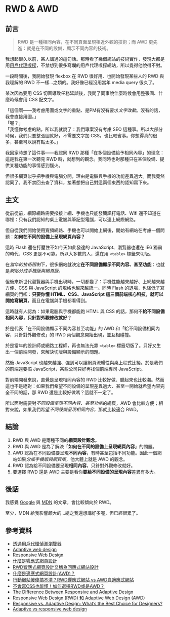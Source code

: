 # RWD & AWD

## 前言

> RWD 是一種相同內容，在不同頁面呈現相近外觀的技術；而 AWD 更先進：就是在不同的設備，顯示不同內容的技術。

我想起很久以前，某人講過的這句話。那時看了幾個網站的技術實作，發現大都是用[用戶代理嗅探](https://developer.mozilla.org/zh-TW/docs/Web/HTTP/Browser_detection_using_the_user_agent)，不禁想到很多寫爛的用戶代理嗅探網站，所以覺得他說得不對。

一段時間後，我開始發現 flexbox 在 RWD 很好用、也開始發現某些人的 RWD 與我理解的 RWD 不一樣...之類的。我好像已經沒用當年 media query 很久了。

某次因為要用 CSS 切圖導致任務延誤後，我問了同事說什麼時候會用整張圖、什麼時候會用 CSS 配文字。

「這個啊——我考慮用圖或文字的重點、是PM有沒有要求*文字改動*。沒有的話，我會直接用圖。」<br />
「喔？」<br />
「我懂你考慮的點，所以我就說了：我們專案沒有考慮 SEO 這種事。所以大部分時候，我們只要整張圖就好，不需要文字加 CSS。也比較省事。你想得真的很多，甚至可以說有點太多。」

我回家時想了這件事——我認同 RWD 那種「在多個設備給予相同內容」的理念：這是我在第一次聽見 RWD 時，就想到的觀念。我同時也對那種只在某個設備、提供某種功能的事情感到惱火。

但很多網頁似乎把手機與電腦分開，理由是電腦與手機的功能差異過大。而我竟然認同了。我不禁回去查了資料，接著想把自己對這兩個東西的認知寫下來。

## 主文

從前從前，網際網路需要撥接上網、手機也只能發簡訊打電話、Wifi 還不知道在哪裡：只有我們認知的桌上電腦與筆記型電腦，可以連上網際網路。

但自從我們開始使用寬頻網路、手機也可以開始上網後，開始有網站在考慮一個問題：**如何在不同的設備上呈現網頁內容？**

這時 Flash 還在打壓住不如今天如此發達的 JavaScript、瀏覽器也還在 IE6 獨霸的時代、CSS 更是不可靠。所以大多數的人，還在用 `<table>` 標籤來切版。

在*當年的技術限制*下，很多網站就決定**在不同設備顯示不同內容、甚至功能**：也就是*網站分成手機版與網頁版*。

但後來新世代瀏覽器與手機出現時，一切都變了：手機性能越來越好、上網越來越方便、CSS 與 JavaScript 的規格也越來越統一。同時 Flash 的退場，也降低了寫網頁的門檻：**只要你懂 HTML、CSS、JavaScript 這三個前端核心科技，就可以開始寫網頁**，而且在電腦與手機都看得到。

這時就有人認為：如果電腦與手機都能跑 HTML 與 CSS 的話，那何不**給不同設備相同內容，只針對外觀修改就好**？

於是代表「在不同設備顯示不同內容甚至功能」的 AWD 和「給不同設備相同內容，只針對外觀修改」的 RWD 兩個觀念開始出現，並互相碰撞。

於是當年的設計師或網路工程師，再也無法光靠 `<table>` 標籤切版了。只好又生出一個前端開發，來解決切版與設備顯示的問題。

然後 JavaScript 也越來越強、強到可以讓網頁流暢性與桌上程式比擬。於是我們的前端還要搞 JavaScript，某些公司只好再找個前端專司 JavaScript。

對前端開發來說，直覺是呈現相同內容的 RWD 比較好做、聽起來也比較潮。然而這也不是絕對：如果我們希望不同設備的呈現差異過大、甚至一開始就希望內容完全不同的話，那 RWD 還是比較好做嗎？這就不一定了。

所以面對需要對*不同設備呈現不同內容、甚至功能*的網頁，AWD 會比較方便；相對來說，如果我們希望*不同設備呈現相同內容*，那就比較適合 RWD。

## 結論

1. RWD 與 AWD 是兩種不同的**網頁設計觀念**。
2. RWD 與 AWD 是為了解決「**如何在不同的設備上呈現網頁內容**」的問題。
3. AWD 認為在不同設備要呈現**不同內容**，有時甚至包括不同功能。因此一個網站如果*分成手機版與網頁版*，他大體上就是 AWD 的觀念。
4. RWD 認為給不同設備要呈現**相同內容**，只針對外觀修改就好。
5. 要選擇 RWD 還是 AWD 主要是看你**要給不同設備的呈現內容**差異有多大。

## 後話

我感覺 [Google](https://developers.google.com/search/mobile-sites/mobile-seo/responsive-design) 與 [MDN](https://developer.mozilla.org/zh-TW/docs/Web/HTTP/Browser_detection_using_the_user_agent) 的文章，會比較傾向於 RWD。

至少，MDN 給我影響頗大的...總之我還想講好多喔，但已經很累了。

## 參考資料

* [透過用戶代理偵測瀏覽器](https://developer.mozilla.org/zh-TW/docs/Web/HTTP/Browser_detection_using_the_user_agent)
* [Adaptive web design](https://en.wikipedia.org/wiki/Adaptive_web_design)
* [Responsive Web Design](https://developers.google.com/search/mobile-sites/mobile-seo/responsive-design)
* [什麼是響應式網頁設計](https://www.ibest.tw/page01.php)
* [RWD響應式網頁設計又稱為回應式網站設計](https://www.ibest.tw/p05.php)
* [什麼是適應式網頁設計(AWD)？](https://www.iware.com.tw/blog-%E4%BB%80%E9%BA%BC%E6%98%AF%E9%81%A9%E6%87%89%E5%BC%8F%E7%B6%B2%E9%A0%81%E8%A8%AD%E8%A8%88(AWD)%EF%BC%9F.html)
* [行動網站傻傻搞不清？RWD響應式網站 vs AWD自適應式網站](https://medium.com/nadine-mase/the-different-about-responsive-website-design-adaptive-web-design-92712d2ba7ab)
* [不會寫CSS也能懂！如何選擇RWD或是AWD？](https://medium.com/@282714/%E4%B8%8D%E6%9C%83%E5%AF%ABcss%E4%B9%9F%E8%83%BD%E6%87%82-%E5%A6%82%E4%BD%95%E9%81%B8%E6%93%87rwd%E9%82%84%E6%98%AFawd-2b4057e92d4)
* [The Difference Between Responsive and Adaptive Design](https://css-tricks.com/the-difference-between-responsive-and-adaptive-design/)
* [Responsive Web Design (RWD) 和 Adaptive Web Design (AWD)](https://www.july.com.tw/technology/detail/20150914_202)
* [Responsive vs. Adaptive Design: What’s the Best Choice for Designers?](https://www.uxpin.com/studio/blog/responsive-vs-adaptive-design-whats-best-choice-designers/)
* [Adaptive vs responsive web design](https://uxplanet.org/adaptive-vs-responsive-web-design-eead0c2c28a8?gi=4268b801deb4)
